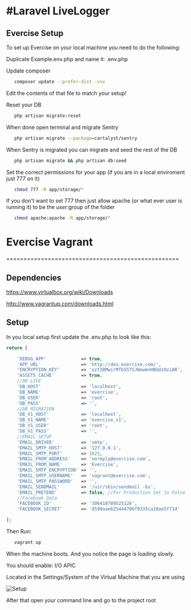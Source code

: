 #Laravel LiveLogger
==================================================
## Evercise Setup

To set up Evercise on your local machine you need to do the following:

Duplicate Example.env.php and name it: .env.php

Update composer
```bash
   composer update --prefer-dist -vvv
```

Edit the contents of that file to match your setup!

Reset your DB
```bash
   php artisan migrate:reset
```

When done open terminal and migrate Sentry
```bash
   php artisan migrate --package=cartalyst/sentry
```


When Sentry is migrated you can migrate and seed the rest of the DB
```bash
   php artisan migrate && php artisan db:seed
```

Set the correct permissions for your app (if you are in a local enviroment just 777 on it)
```bash
   chmod 777 -R app/storage/*
```

If you don't want to set 777 then just allow apache (or what ever user is running it) to be the $user:$group of the folder
```bash
   chmod apache:apache -R app/storage/*
```







# Evercise Vagrant
==================================================
## Dependencies

https://www.virtualbox.org/wiki/Downloads

http://www.vagrantup.com/downloads.html


## Setup

In you local setup first update the .env.php to look like this:

```php
return [

    'DEBUG_APP'             => true,
    'APP_URL'               => 'http://dev.evercise.com/',
    'ENCRYPTION_KEY'        => 'ozt38MwirMfb5STSJWowmnHBGUz0ziAR',
    'ASSETS_CACHE'          => true,
    //DB LIVE
    'DB_HOST'               => 'localhost',
    'DB_NAME'               => 'evercise',
    'DB_USER'               => 'root',
    'DB_PASS'               => '',
    //DB MIGRATION
    'DB_V1_HOST'            => 'localhost',
    'DB_V1_NAME'            => 'evercise_v1',
    'DB_V1_USER'            => 'root',
    'DB_V1_PASS'            => '',
    //EMAIL SETUP
    'EMAIL_DRIVER'          => 'smtp',
    'EMAIL_SMTP_HOST'       => '127.0.0.1',
    'EMAIL_SMTP_PORT'       => 1025,
    'EMAIL_FROM_ADDRESS'    => 'noreply@evercise.com',
    'EMAIL_FROM_NAME'       => 'Evercise',
    'EMAIL_SMTP_ENCRYPTION' => '',
    'EMAIL_SMTP_USERNAME'   => 'vagrant@evercise.com',
    'EMAIL_SMTP_PASSWORD'   => '',
    'EMAIL_SENDMAIL'        => '/usr/sbin/sendmail -bs',
    'EMAIL_PRETEND'         => false, //For Production Set to False
    //Facebook Data
    'FACEBOOK_ID'           => '306418789525126',
    'FACEBOOK_SECRET'       => 'd599aae625444706f9335ca10ae5f71d'

];
```

Then Run:
```bash
   vagrant up
```



When the machine boots. And you notice the page is loading slowly.

You should enable: I/O APIC

Located in the Settings/System of the Virtual Machine that you are using

![Setup](https://www.dropbox.com/s/c9v36501zoqbc35/Screen%20Shot%202014-08-27%20at%209.46.26%201.png?dl=1)

After that open your command line and go to the project root
